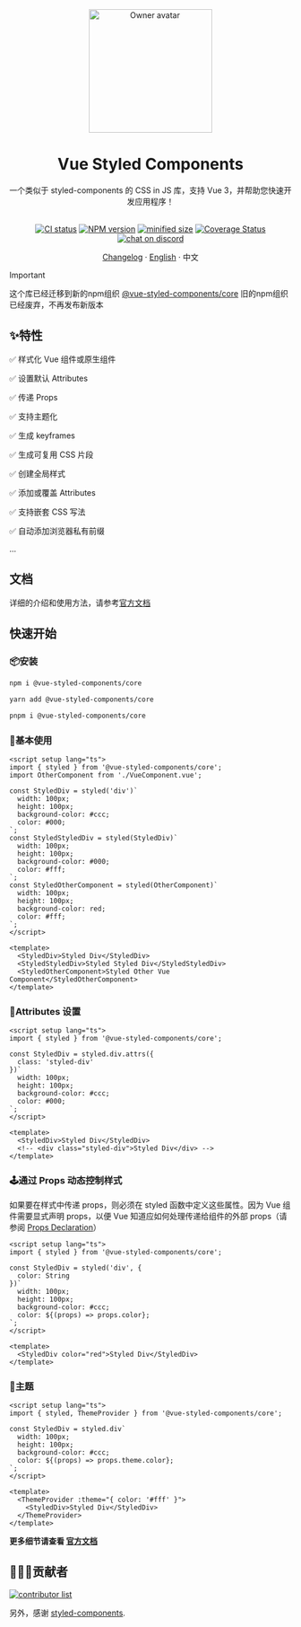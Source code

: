 <div align="center">
  <img alt="Owner avatar" src="https://vue-styled-components.com/logo.png" width="220px" />
  <h1>Vue Styled Components</h1>
  一个类似于 styled-components 的 CSS in JS 库，支持 Vue 3，并帮助您快速开发应用程序！

  <br>
  <br>

  [![CI status][github-action-image]][github-action-url]
  [![NPM version][npm-version]][npm-url]
  [![minified size][npm-bundle-size]][npm-url]
  [![Coverage Status][coverage]][codecov-url]
  [![chat on discord][discord]][discord-url]

  [github-action-image]: https://github.com/vue-styled-components/core/workflows/Code%20Check/badge.svg
  [github-action-url]: https://github.com/vue-styled-components/core/actions/workflows/code-check.yml
  [npm-version]: https://img.shields.io/npm/v/%40vue-styled-components%2Fcore
  [npm-bundle-size]: https://img.shields.io/bundlejs/size/%40vue-styled-components%2Fcore
  [npm-url]: http://npmjs.org/package/@vue-styled-components/core
  [coverage]: https://coveralls.io/repos/github/vue-styled-components/core/badge.svg?branch=main
  [codecov-url]: https://coveralls.io/github/vue-styled-components/core?branch=main
  [discord]: https://img.shields.io/badge/chat-on%20discord-7289da.svg?sanitize=true
  [discord-url]: https://discord.gg/UbJxnvt2UH

  [Changelog](./CHANGELOG.md) · [English](./README.md) · 中文
</div>

> [!IMPORTANT]
> 这个库已经迁移到新的npm组织 [@vue-styled-components/core](https://npmjs.org/package/@vue-styled-components/core)
> 旧的npm组织 已经废弃，不再发布新版本

## ✨特性

✅ 样式化 Vue 组件或原生组件

✅ 设置默认 Attributes

✅ 传递 Props

✅ 支持主题化

✅ 生成 keyframes

✅ 生成可复用 CSS 片段

✅ 创建全局样式

✅ 添加或覆盖 Attributes

✅ 支持嵌套 CSS 写法

✅ 自动添加浏览器私有前缀

...

## 文档

详细的介绍和使用方法，请参考[官方文档](https://vue-styled-components.com)

## 快速开始

### 📦安装

```sh
npm i @vue-styled-components/core
```

```sh
yarn add @vue-styled-components/core
```

```sh
pnpm i @vue-styled-components/core
```

### 💅基本使用

```vue
<script setup lang="ts">
import { styled } from '@vue-styled-components/core';
import OtherComponent from './VueComponent.vue';

const StyledDiv = styled('div')`
  width: 100px;
  height: 100px;
  background-color: #ccc;
  color: #000;
`;
const StyledStyledDiv = styled(StyledDiv)`
  width: 100px;
  height: 100px;
  background-color: #000;
  color: #fff;
`;
const StyledOtherComponent = styled(OtherComponent)`
  width: 100px;
  height: 100px;
  background-color: red;
  color: #fff;
`;
</script>

<template>
  <StyledDiv>Styled Div</StyledDiv>
  <StyledStyledDiv>Styled Styled Div</StyledStyledDiv>
  <StyledOtherComponent>Styled Other Vue Component</StyledOtherComponent>
</template>
```

### 🔧Attributes 设置

```vue
<script setup lang="ts">
import { styled } from '@vue-styled-components/core';

const StyledDiv = styled.div.attrs({
  class: 'styled-div'
})`
  width: 100px;
  height: 100px;
  background-color: #ccc;
  color: #000;
`;
</script>

<template>
  <StyledDiv>Styled Div</StyledDiv>
  <!-- <div class="styled-div">Styled Div</div> -->
</template>
```

### 🕹️通过 Props 动态控制样式

如果要在样式中传递 props，则必须在 styled 函数中定义这些属性。因为 Vue 组件需要显式声明 props，以便 Vue 知道应如何处理传递给组件的外部 props（请参阅 [Props Declaration](https://vuejs.org/guide/components/props.html#props-declaration)）

```vue
<script setup lang="ts">
import { styled } from '@vue-styled-components/core';

const StyledDiv = styled('div', {
  color: String
})`
  width: 100px;
  height: 100px;
  background-color: #ccc;
  color: ${(props) => props.color};
`;
</script>

<template>
  <StyledDiv color="red">Styled Div</StyledDiv>
</template>
```

### 🧙主题

```vue
<script setup lang="ts">
import { styled, ThemeProvider } from '@vue-styled-components/core';

const StyledDiv = styled.div`
  width: 100px;
  height: 100px;
  background-color: #ccc;
  color: ${(props) => props.theme.color};
`;
</script>

<template>
  <ThemeProvider :theme="{ color: '#fff' }">
    <StyledDiv>Styled Div</StyledDiv>
  </ThemeProvider>
</template>
```

**更多细节请查看 [官方文档](https://vue-styled-components.com)**

## 🧑‍🤝‍🧑贡献者

<a href="https://github.com/v-vibe/vue-styled-components/graphs/contributors">
  <img alt="contributor list" src="https://contrib.rocks/image?repo=v-vibe/vue-styled-components" />
</a>

<br>

另外，感谢 [styled-components](https://github.com/styled-components).
